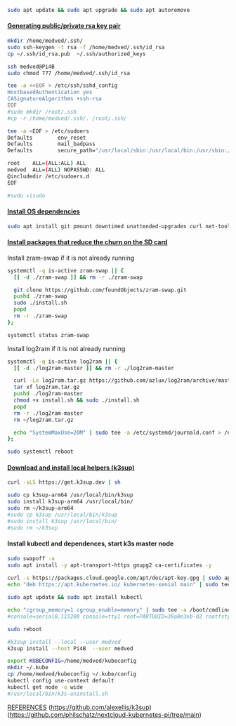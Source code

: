 ```sh
sudo apt update && sudo apt upgrade && sudo apt autoremove
```

#### [Generating public/private rsa key pair](https://andreyex.ru/linux/kak-dobavit-otkrytyj-klyuch-ssh-na-server/)
```sh
mkdir /home/medved/.ssh/
sudo ssh-keygen -t rsa -f /home/medved/.ssh/id_rsa
cp ~/.ssh/id_rsa.pub  ~/.ssh/authorized_keys
```
```sh
ssh medved@Pi4B
sudo chmod 777 /home/medved/.ssh/id_rsa
```
```sh
tee -a <<EOF > /etc/ssh/sshd_config
HostbasedAuthentication yes
CASignatureAlgorithms +ssh-rsa
EOF
#sudo mkdir /root/.ssh
#cp -r /home/medved/.ssh/. /root/.ssh/
```
```sh
tee -a <EOF > /etc/sudoers
Defaults        env_reset
Defaults        mail_badpass
Defaults        secure_path="/usr/local/sbin:/usr/local/bin:/usr/sbin:/usr/bin:/sbin:/bin"

root    ALL=(ALL:ALL) ALL
medved  ALL=(ALL) NOPASSWD: ALL
@includedir /etc/sudoers.d
EOF

#sudo visudo
```

#### [Install OS dependencies](https://github.com/philschatz/nextcloud-kubernetes-pi/blob/main/templates/install-os-deps.sh)
```sh
sudo apt install git pmount downtimed unattended-upgrades curl net-tools -y
```
#### [Install packages that reduce the churn on the SD card](https://github.com/philschatz/nextcloud-kubernetes-pi/blob/main/templates/install-disk-savers.sh)
Install zram-swap if it is not already running
```sh
systemctl -q is-active zram-swap || {
  [[ -d ./zram-swap ]] && rm -r ./zram-swap

  git clone https://github.com/foundObjects/zram-swap.git
  pushd ./zram-swap
  sudo ./install.sh
  popd
  rm -r ./zram-swap
};
```
```sh
systemctl status zram-swap
```
Install log2ram if it is not already running
```sh
systemctl -q is-active log2ram || {
  [[ -d ./log2ram-master ]] && rm -r ./log2ram-master 

  curl -Lo log2ram.tar.gz https://github.com/azlux/log2ram/archive/master.tar.gz
  tar xf log2ram.tar.gz
  pushd ./log2ram-master
  chmod +x install.sh && sudo ./install.sh
  popd
  rm -r ./log2ram-master
  rm ~/log2ram.tar.gz

  echo "SystemMaxUse=20M" | sudo tee -a /etc/systemd/journald.conf > /dev/null
};
```
```sh
sudo systemctl reboot
```
#### [Download and install local helpers (k3sup)](https://github.com/alexellis/k3sup)

```sh
curl -sLS https://get.k3sup.dev | sh
```

```sh
sudo cp k3sup-arm64 /usr/local/bin/k3sup
sudo install k3sup-arm64 /usr/local/bin/
sudo rm ~/k3sup-arm64
#sudo cp k3sup /usr/local/bin/k3sup
#sudo install k3sup /usr/local/bin/
#sudo rm ~/k3sup
```

#### Install kubectl and dependences, start k3s master node

```sh
sudo swapoff -a
sudo apt install -y apt-transport-https gnupg2 ca-certificates -y
	
curl -s https://packages.cloud.google.com/apt/doc/apt-key.gpg | sudo apt-key add -
echo "deb https://apt.kubernetes.io/ kubernetes-xenial main" | sudo tee /etc/apt/sources.list.d/kubernetes.list > /dev/null

sudo apt update && sudo apt install kubectl

echo "cgroup_memory=1 cgroup_enable=memory" | sudo tee -a /boot/cmdline.txt
#console=serial0,115200 console=tty1 root=PARTUUID=39a0e3eb-02 rootfstype=ext4 fsck.repair=yes rootwait quiet splash plymouth.ignore-serial-consoles cgroup_memory=1 cgroup_enable=memory
```
```sh
sudo reboot
```
```sh
#k3sup install --local --user medved
k3sup install --host Pi4B  --user medved

export KUBECONFIG=/home/medved/kubeconfig
mkdir ~/.kube
cp /home/medved/kubeconfig ~/.kube/config
kubectl config use-context default
kubectl get node -o wide
#/usr/local/bin/k3s-uninstall.sh
```
[REFERENCES](https://docs.k3s.io/installation/uninstall)
(https://github.com/alexellis/k3sup)
(https://github.com/philschatz/nextcloud-kubernetes-pi/tree/main)
